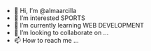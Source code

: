 - 👋 Hi, I’m @almaarcilla
- 👀 I’m interested SPORTS
- 🌱 I’m currently learning WEB DEVELOPMENT
- 💞️ I’m looking to collaborate on ...
- 📫 How to reach me ...

<!---
almaarcilla/almaarcilla is a ✨ special ✨ repository because its `README.md` (this file) appears on your GitHub profile.
You can click the Preview link to take a look at your changes.
--->
